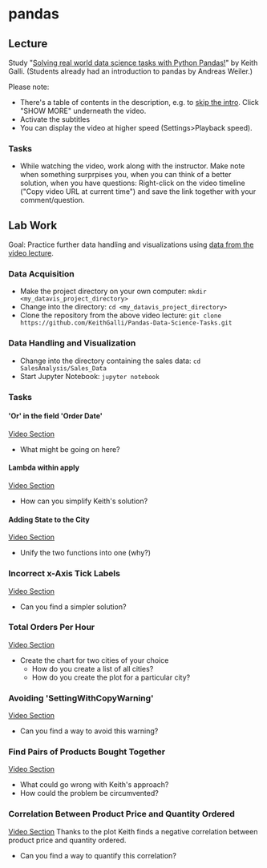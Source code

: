 # pandas
## Lecture
Study "[Solving real world data science tasks with Python Pandas!](https://www.youtube.com/watch?v=eMOA1pPVUc4)" by Keith Galli.
(Students already had an introduction to pandas by Andreas Weiler.)

Please note:
- There's a table of contents in the description, e.g. to [skip the intro](https://www.youtube.com/watch?v=eMOA1pPVUc4&t=82s).
  Click "SHOW MORE" underneath the video.
- Activate the subtitles
- You can display the video at higher speed (Settings>Playback speed).

### Tasks
- While watching the video, work along with the instructor. Make note when something surprpises you,
  when you can think of a better solution, when you have questions: Right-click on the video timeline ("Copy video URL at current time")
  and save the link together with your comment/question.

## Lab Work
Goal: Practice further data handling and visualizations using [data from the video lecture](https://github.com/KeithGalli/Pandas-Data-Science-Tasks).

### Data Acquisition
- Make the project directory on your own computer: `mkdir <my_datavis_project_directory>`
- Change into the directory: `cd <my_datavis_project_directory>`
- Clone the repository from the above video lecture: `git clone https://github.com/KeithGalli/Pandas-Data-Science-Tasks.git`

### Data Handling and Visualization
- Change into the directory containing the sales data: `cd SalesAnalysis/Sales_Data`
- Start Jupyter Notebook: `jupyter notebook`

### Tasks
#### 'Or' in the field 'Order Date'
[Video Section](https://youtu.be/eMOA1pPVUc4?t=1311)
- What might be going on here?

#### Lambda within apply
[Video Section](https://youtu.be/eMOA1pPVUc4?t=2386)
- How can you simplify Keith's solution?

#### Adding State to the City
[Video Section](https://youtu.be/eMOA1pPVUc4?t=2503)
- Unify the two functions into one (why?)

### Incorrect x-Axis Tick Labels
[Video Section](https://youtu.be/eMOA1pPVUc4?t=2980)
- Can you find a simpler solution?

### Total Orders Per Hour
[Video Section](https://youtu.be/eMOA1pPVUc4?t=3137)
- Create the chart for two cities of your choice
  - How do you create a list of all cities?
  - How do you create the plot for a particular city?

### Avoiding 'SettingWithCopyWarning'
[Video Section](https://youtu.be/eMOA1pPVUc4?t=4047)
- Can you find a way to avoid this warning?

### Find Pairs of Products Bought Together
[Video Section](https://youtu.be/eMOA1pPVUc4?t=4314)
- What could go wrong with Keith's approach?
- How could the problem be circumvented?

### Correlation Between Product Price and Quantity Ordered
[Video Section](https://youtu.be/eMOA1pPVUc4?t=5064)
Thanks to the plot Keith finds a negative correlation between product price and quantity ordered.
- Can you find a way to quantify this correlation?
